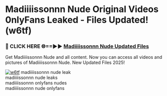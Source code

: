 # Madiiiissonnn Nude Original Videos 0nlyFans Leaked - Files Updated! (w6tf)

<h3>🔴 CLICK HERE 🌐==►► <a href="https://tinyurl.com/52m3yx9h" rel="nofollow">Madiiiissonnn Nude Updated Files</a></h3>

Get Madiiiissonnn Nude and all content. Now you can access all videos and pictures of Madiiiissonnn Nude. New Updated Files 2025!

[![w6tf](https://i.imgur.com/TnHtlc8.gif)](https://tinyurl.com/52m3yx9h)
madiiiissonnn nude leak<br>
madiiiissonnn nude leaks<br>
madiiiissonnn onlyfans nudes<br>
madiiiissonnn nude onlyfans